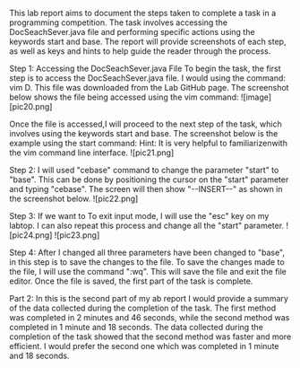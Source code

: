 This lab report aims to document the steps taken to complete a task in a programming competition. 
The task involves accessing the DocSeachSever.java file and performing specific actions using the keywords start and base. 
The report will provide screenshots of each step, as well as keys and hints to help guide the reader through the process.

Step 1: Accessing the DocSeachSever.java File
To begin the task, the first step is to access the DocSeachSever.java file. 
I would using the command: vim<space> D<tag><enter>. 
This file was downloaded from the Lab GitHub page. The screenshot below shows the file being accessed using the vim command:
![image][pic20.png]
  
Once the file is accessed,I will proceed to the next step of the task, which involves using the keywords start and base.
The screenshot below is the example using the start command:
Hint: It is very helpful to familiarizenwith the vim command line interface.
![pic21.png]
 
Step 2: I will used "cebase" command to change the parameter "start" to "base". This can be done by positioning the cursor on the "start" parameter and typing "cebase". The screen will then show "--INSERT--" as shown in the screenshot below. 
![pic22.png]
  
Step 3: If we want to To exit input mode, I will use the "esc" key on my labtop. I can also repeat this process and change all the "start" parameter. 
![pic24.png]
![pic23.png]

Step 4: After I changed all three parameters have been changed to "base", in this step is to save the changes to the file.
To save the changes made to the file, I will use the command ":wq<enter>". This will save the file and exit the file editor. 
Once the file is saved, the first part of the task is complete.


Part 2: 
In this is the second part of my ab report I would provide a summary of the data collected during the completion of the task. The first method was completed in 2 minutes and 46 seconds, while the second method was completed in 1 minute and 18 seconds. The data collected during the completion of the task showed that the second method was faster and more efficient. I would prefer the second one which was completed in 1 minute and 18 seconds.
